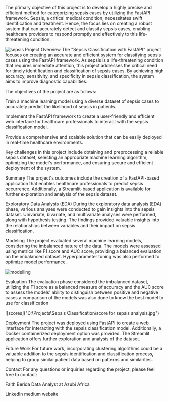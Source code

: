 The primary objective of this project is to develop a highly precise and efficient method for categorizing sepsis cases by utilizing the FastAPI framework. Sepsis, a critical medical condition, necessitates swift identification and treatment. Hence, the focus lies on creating a robust system that can accurately detect and classify sepsis cases, enabling healthcare providers to respond promptly and effectively to this life-threatening condition.

![sepsis](https://scirc.med.ufl.edu/files/2019/11/GettyImages-1076118668-600x400.jpg)
Project Overview
The "Sepsis Classification with FastAPI" project focuses on creating an accurate and efficient system for classifying sepsis cases using the FastAPI framework. As sepsis is a life-threatening condition that requires immediate attention, this project addresses the critical need for timely identification and classification of sepsis cases. By achieving high accuracy, sensitivity, and specificity in sepsis classification, the system aims to improve diagnostic capabilities.

The objectives of the project are as follows:

Train a machine learning model using a diverse dataset of sepsis cases to accurately predict the likelihood of sepsis in patients.

Implement the FastAPI framework to create a user-friendly and efficient web interface for healthcare professionals to interact with the sepsis classification model.

Provide a comprehensive and scalable solution that can be easily deployed in real-time healthcare environments.

Key challenges in this project include obtaining and preprocessing a reliable sepsis dataset, selecting an appropriate machine learning algorithm, optimizing the model's performance, and ensuring secure and efficient deployment of the system.

Summary
The project's outcomes include the creation of a FastAPI-based application that enables healthcare professionals to predict sepsis occurrence. Additionally, a Streamlit-based application is available for further exploration and analysis of the sepsis dataset.

Exploratory Data Analysis (EDA)
During the exploratory data analysis (EDA) phase, various analyses were conducted to gain insights into the sepsis dataset. Univariate, bivariate, and multivariate analyses were performed, along with hypothesis testing. The findings provided valuable insights into the relationships between variables and their impact on sepsis classification.

Modeling
The project evaluated several machine learning models, considering the imbalanced nature of the data. The models were assessed using metrics like F1 score and AUC score, providing a balanced evaluation on the imbalanced dataset. Hyperparameter tuning was also performed to optimize model performance.

![modelling](https://miro.medium.com/max/2568/0*9el7MCQ4S4BL2Ew8)

Evaluation
The evaluation phase considered the imbalanced dataset, utilizing the F1 score as a balanced measure of accuracy and the AUC score to assess the models' ability to distinguish between positive and negative cases.a comparison of the models was also done to know the best model to use for classification

![scores]("D:\Projects\Sepsis Classification\score for sepsis analysis.jpg")


Deployment
The project was deployed using FastAPI to create a web interface for interacting with the sepsis classification model. Additionally, a Docker containerized deployment option was provided. The Streamlit application offers further exploration and analysis of the dataset.

Future Work
For future work, incorporating clustering algorithms could be a valuable addition to the sepsis identification and classification process, helping to group similar patient data based on patterns and similarities.

Contact
For any questions or inquiries regarding the project, please feel free to contact:

Faith Berida
Data Analyst at Azubi Africa

LinkedIn
medium
website 
